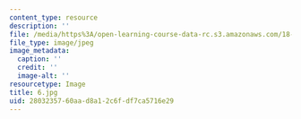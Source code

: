 ```yaml
---
content_type: resource
description: ''
file: /media/https%3A/open-learning-course-data-rc.s3.amazonaws.com/18-03-differential-equations-spring-2010/2803235760aad8a12c6fdf7ca5716e29_6.jpg
file_type: image/jpeg
image_metadata:
  caption: ''
  credit: ''
  image-alt: ''
resourcetype: Image
title: 6.jpg
uid: 28032357-60aa-d8a1-2c6f-df7ca5716e29
---
```

